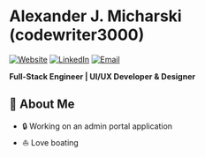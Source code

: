 # Alexander J. Micharski (codewriter3000)

[![Website](https://img.shields.io/badge/Website-owenshao.space-blue)](https://www.amicharski.com)
[![LinkedIn](https://img.shields.io/badge/LinkedIn-Owen_Shao-blue)](https://www.linkedin.com/in/alexander-micharski-91a520199/)
[![Email](https://img.shields.io/badge/Email-tian.shao@namelos.xyz-red)](mailto:alex@amicharski.com)

**Full-Stack Engineer | UI/UX Developer & Designer**

## 🚀 About Me

- 🔒 Working on an admin portal application
- ⛵ Love boating
